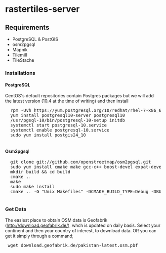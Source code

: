 # rastertiles-server

## Requirements
  - PostgreSQL & PostGIS </br>
  - osm2pgsql </br>
  - Mapnik </br>
  - Tilemill </br>
  - TileStache </br>
  
  ### Installations
  #### PostgreSQL
  CentOS's default repositories contain Postgres packages but we will add the latest version (10.4 at the time of writing) and then install 
  <pre>
  rpm -Uvh https://yum.postgresql.org/10/redhat/rhel-7-x86_64/pgdg-centos10-10-2.noarch.rpm
  yum install postgresql10-server postgresql10
  /usr/pgsql-10/bin/postgresql-10-setup initdb
  systemctl start postgresql-10.service
  systemctl enable postgresql-10.service
  sudo yum install postgis24_10
  </pre>
  
  #### Osm2pgsql
  <pre>
  git clone git://github.com/openstreetmap/osm2pgsql.git
  sudo yum install cmake make gcc-c++ boost-devel expat-devel zlib-devel bzip2-devel postgresql-devel proj-devel proj-epsg lua-devel
  mkdir build && cd build
  cmake ..
  make
  sudo make install
  cmake .. -G "Unix Makefiles" -DCMAKE_BUILD_TYPE=Debug -DBUILD_TESTS=ON
  </pre>
  
  ### Get Data
  The easiest place to obtain OSM data is Geofabrik (http://download.geofabrik.de/), whch is updated on daily basis. Select your continent and then your country of interest, to download data. OR you can get it simply through a command; </br>
  <pre> wget download.geofabrik.de/pakistan-latest.osm.pbf</pre>
